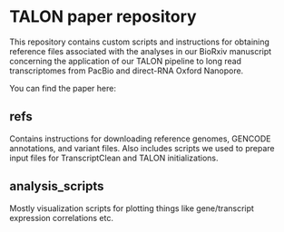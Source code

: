 # TALON paper repository
This repository contains custom scripts and instructions for obtaining reference files associated with the analyses in our BioRxiv manuscript concerning the application of our TALON pipeline to long read transcriptomes from PacBio and direct-RNA Oxford Nanopore. 

You can find the paper here: 

## refs
Contains instructions for downloading reference genomes, GENCODE annotations, and variant files. Also includes scripts we used to prepare input files for TranscriptClean and TALON initializations.

## analysis_scripts
Mostly visualization scripts for plotting things like gene/transcript expression correlations etc.
